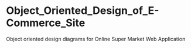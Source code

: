 # Object_Oriented_Design_of_E-Commerce_Site
Object oriented design diagrams for Online Super Market Web Application
